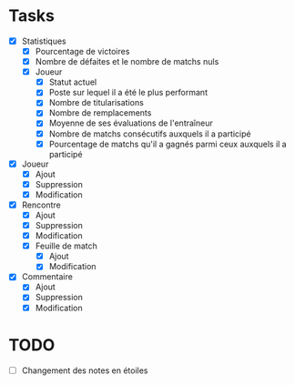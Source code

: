 # Tasks

- [x] Statistiques
  - [x] Pourcentage de victoires
  - [x] Nombre de défaites et le nombre de matchs nuls
  - [x] Joueur
    - [x] Statut actuel
    - [x] Poste sur lequel il a été le plus performant
    - [x] Nombre de titularisations
    - [x] Nombre de remplacements
    - [x] Moyenne de ses évaluations de l'entraîneur
    - [x] Nombre de matchs consécutifs auxquels il a participé
    - [x] Pourcentage de matchs qu'il a gagnés parmi ceux auxquels il a participé
- [x] Joueur
  - [x] Ajout
  - [x] Suppression
  - [x] Modification
- [x] Rencontre
  - [x] Ajout
  - [x] Suppression
  - [x] Modification
  - [x] Feuille de match
    - [x] Ajout
    - [x] Modification
- [x] Commentaire
  - [x] Ajout
  - [x] Suppression
  - [x] Modification

# TODO

- [ ] Changement des notes en étoiles
